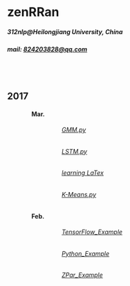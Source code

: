 # zenRRan
##### 312nlp@Heilongjiang University, China
##### mail: 824203828@qq.com
<br><br>
##  2017 
#### &emsp;&emsp;&emsp;&emsp;Mar. 
###### &emsp;&emsp;&emsp;&emsp;&emsp;&emsp;&emsp;&emsp;&emsp;[GMM.py](https://github.com/zenRRan/machine_learning/blob/master/Cluster/GMM.py)
###### &emsp;&emsp;&emsp;&emsp;&emsp;&emsp;&emsp;&emsp;&emsp;[LSTM.py](https://github.com/zenRRan/machine_learning/blob/master/Deeping%20Learning/RNN/LSTM/LSTM.py) 
###### &emsp;&emsp;&emsp;&emsp;&emsp;&emsp;&emsp;&emsp;&emsp;[learning LaTex](https://github.com/zenRRan/zenrran.github.io/tree/master/LaTex)
###### &emsp;&emsp;&emsp;&emsp;&emsp;&emsp;&emsp;&emsp;&emsp;[K-Means.py](https://github.com/zenRRan/machine_learning/blob/master/Cluster/K-Means.py)
#### &emsp;&emsp;&emsp;&emsp;Feb.
###### &emsp;&emsp;&emsp;&emsp;&emsp;&emsp;&emsp;&emsp;&emsp;[TensorFlow_Example](https://github.com/zenRRan/tf_example)
###### &emsp;&emsp;&emsp;&emsp;&emsp;&emsp;&emsp;&emsp;&emsp;[Python_Example](https://github.com/zenRRan/learning_python_example)  
###### &emsp;&emsp;&emsp;&emsp;&emsp;&emsp;&emsp;&emsp;&emsp;[ZPar_Example](https://github.com/zenRRan/ZPar_Example)
<br><br><br><br><br><br><br><br><br><br><br><br>




